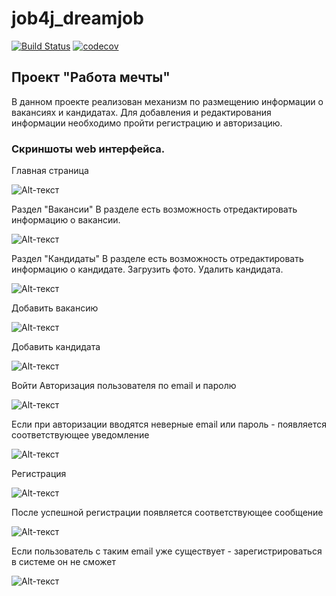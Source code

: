 # job4j_dreamjob
[![Build Status](https://app.travis-ci.com/ftptpf/job4j_dreamjob.svg?branch=master)](https://app.travis-ci.com/ftptpf/job4j_dreamjob)
[![codecov](https://codecov.io/gh/ftptpf/job4j_dreamjob/branch/master/graph/badge.svg?token=GR3S8SWUHM)](https://codecov.io/gh/ftptpf/job4j_dreamjob)

## Проект "Работа мечты"

В данном проекте реализован механизм по размещению информации о вакансиях и кандидатах.
Для добавления и редактирования информации необходимо пройти регистрацию и авторизацию.

### Скриншоты web интерфейса.

Главная страница

![Alt-текст](https://github.com/ftptpf/job4j_dreamjob/blob/master/src/resources/images/1.JPG "Главная страница")

Раздел "Вакансии"
В разделе есть возможность отредактировать информацию о вакансии.

![Alt-текст](https://github.com/ftptpf/job4j_dreamjob/blob/master/src/resources/images/2.JPG "Вакансии")

Раздел "Кандидаты"
В разделе есть возможность отредактировать информацию о кандидате. Загрузить фото. Удалить кандидата.

![Alt-текст](https://github.com/ftptpf/job4j_dreamjob/blob/master/src/resources/images/3.JPG "Кандидаты")

Добавить вакансию

![Alt-текст](https://github.com/ftptpf/job4j_dreamjob/blob/master/src/resources/images/4.JPG "Добавить вакансию")

Добавить кандидата

![Alt-текст](https://github.com/ftptpf/job4j_dreamjob/blob/master/src/resources/images/5.JPG "Добавить кандидата")

Войти
Авторизация пользователя по email и паролю

![Alt-текст](https://github.com/ftptpf/job4j_dreamjob/blob/master/src/resources/images/6.JPG "Войти")

Если при авторизации вводятся неверные email или пароль - появляется соответствующее уведомление

![Alt-текст](https://github.com/ftptpf/job4j_dreamjob/blob/master/src/resources/images/7.JPG "Ошибка входа")

Регистрация

![Alt-текст](https://github.com/ftptpf/job4j_dreamjob/blob/master/src/resources/images/8.JPG "Регистрация")

После успешной регистрации появляется соответствующее сообщение

![Alt-текст](https://github.com/ftptpf/job4j_dreamjob/blob/master/src/resources/images/9.JPG "Успешная регистрация")

Если пользователь с таким email уже существует - зарегистрироваться в системе он не сможет

![Alt-текст](https://github.com/ftptpf/job4j_dreamjob/blob/master/src/resources/images/10.JPG "Ошибка регистрации")